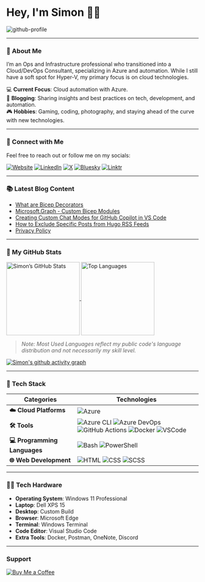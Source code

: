 # Hey, I'm Simon 🙋‍♂️  
![github-profile](https://github.com/user-attachments/assets/6ec2af58-9865-490b-b383-b4e3e3b5bf71)

---
### 👋 About Me  
I’m an Ops and Infrastructure professional who transitioned into a Cloud/DevOps Consultant, specializing in Azure and automation. While I still have a soft spot for Hyper-V, my primary focus is on cloud technologies.

💻 **Current Focus**: Cloud automation with Azure.  
🚀 **Blogging**: Sharing insights and best practices on tech, development, and automation.  
🎮 **Hobbies**: Gaming, coding, photography, and staying ahead of the curve with new technologies.

---
### 🎉 Connect with Me  
Feel free to reach out or follow me on my socials:

<p align="left">
  <a href="https://blog.builtwithcaffeine.cloud/"><img alt="Website" src="https://img.shields.io/badge/Blog-BuiltWithCaffeine-blue?style=for-the-badge"></a>
  <a href="https://www.linkedin.com/in/simon-john-lee/"><img alt="LinkedIn" src="https://img.shields.io/badge/LinkedIn-simon%20lee-blue?style=for-the-badge"></a>
  <a href="https://x.com/smoon_lee"><img alt="X" src="https://img.shields.io/badge/Twitter-smoonlee-blue?style=for-the-badge&&ogoColor=white"></a>
  <a href="https://bsky.app/profile/smoonlee.bsky.social"><img alt="Bluesky" src="https://img.shields.io/badge/Bluesky-smoonlee-blue?style=for-the-badge"></a>
  <a href="https://linktr.ee/smooney"><img alt="Linktr" src="https://img.shields.io/badge/linktr-smooney-blue?style=for-the-badge&logo=linktr"></a>
</p>

---
### 📚 Latest Blog Content
<!-- BLOG-POST-LIST:START -->
- [What are Bicep Decorators](https://blog.builtwithcaffeine.cloud/posts/2025-10-bicep-decorators/)
- [Microsoft.Graph - Custom Bicep Modules](https://blog.builtwithcaffeine.cloud/posts/bicep-microsoft-graph-custom-modules/)
- [Creating Custom Chat Modes for GitHub Copilot in VS Code](https://blog.builtwithcaffeine.cloud/posts/vscode-custom-chat-mode/)
- [How to Exclude Specific Posts from Hugo RSS Feeds](https://blog.builtwithcaffeine.cloud/posts/hugo-excluding-content-from-rss/)
- [Privacy Policy](https://blog.builtwithcaffeine.cloud/privacy/)
<!-- BLOG-POST-LIST:END -->


--- 
### 🧮 My GitHub Stats  
<a href="https://github.com/smoonlee">
  <img align="center" src="https://github-readme-stats.vercel.app/api?username=smoonlee&show_icons=true&line_height=27&count_private=true" alt="Simon’s GitHub Stats" height=192 />
</a>
<a href="https://github.com/smoonlee">
  <img align="center" src="https://github-readme-stats.vercel.app/api/top-langs/?username=smoonlee&layout=compact&langs_count=10" alt="Top Languages" height=192 />
</a>
<p></p>

> *Note: Most Used Languages reflect my public code's language distribution and not necessarily my skill level.*

[![Simon's github activity graph](https://github-readme-activity-graph.vercel.app/graph?username=smoonlee&theme=nord)](https://github.com/ashutosh00710/github-readme-activity-graph)

---
### 🧰 Tech Stack  

| **Categories**            | **Technologies**                                          |
|-------------------------|-----------------------------------------------------------|
| **☁️ Cloud Platforms**   | ![Azure](https://img.shields.io/badge/Azure-0078D4?style=flat-square) |
| **🛠️ Tools**             | ![Azure CLI](https://img.shields.io/badge/Azure%20CLI-0089D6?style=flat-square) ![Azure DevOps](https://img.shields.io/badge/Azure%20DevOps-0078D4?style=flat-square) ![GitHub Actions](https://img.shields.io/badge/GitHub%20Actions-2088FF?style=flat-square) ![Docker](https://img.shields.io/badge/Docker-2496ED?style=flat-square) ![VSCode](https://img.shields.io/badge/VSCode-007ACC?style=flat-square) |
| **💻 Programming Languages** | ![Bash](https://img.shields.io/badge/Bash-4EAA25?style=flat-square) ![PowerShell](https://img.shields.io/badge/PowerShell-5391FE?style=flat-square) |
| **🌐 Web Development**   | ![HTML](https://img.shields.io/badge/HTML-E34F26?style=flat-square) ![CSS](https://img.shields.io/badge/CSS-1572B6?style=flat-square) ![SCSS](https://img.shields.io/badge/SCSS-CC6699?style=flat-square) |

---
### 👨‍💻 Tech Hardware

- **Operating System**: Windows 11 Professional  
- **Laptop**: Dell XPS 15  
- **Desktop**: Custom Build  
- **Browser**: Microsoft Edge  
- **Terminal**: Windows Terminal  
- **Code Editor**: Visual Studio Code  
- **Extra Tools**: Docker, Postman, OneNote, Discord

---
### Support  
[![Buy Me a Coffee](https://img.buymeacoffee.com/button-api/?text=Buy%20Me%20A%20Coffee&emoji=&slug=smoon_lee&button_colour=FF813F&font_colour=ffffff&font_family=Cookie&outline_colour=ffffff&coffee_colour=ffffff)](https://www.buymeacoffee.com/smoon_lee)
